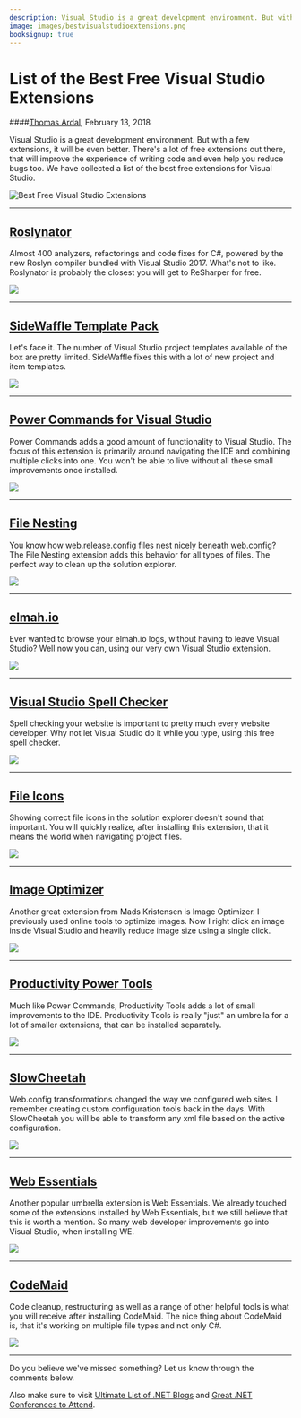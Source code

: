 ```yaml
---
description: Visual Studio is a great development environment. But with a few extensions, it will be even better. There's a lot of free extensions out there, that will improve the experience of writing code and even help you reduce bugs too. We have collected a list of the best free extensions for Visual Studio.
image: images/bestvisualstudioextensions.png
booksignup: true
---
```


# List of the Best Free Visual Studio Extensions

####[Thomas Ardal](http://elmah.io/about/), February 13, 2018

Visual Studio is a great development environment. But with a few extensions, it will be even better. There's a lot of free extensions out there, that will improve the experience of writing code and even help you reduce bugs too. We have collected a list of the best free extensions for Visual Studio.

![Best Free Visual Studio Extensions](/images/bestvisualstudioextensions.png)
 
<hr/>

## <a href="https://marketplace.visualstudio.com/items?itemName=josefpihrt.Roslynator2017" target="_blank" rel="noopener noreferrer">Roslynator</a>

Almost 400 analyzers, refactorings and code fixes for C#, powered by the new Roslyn compiler bundled with Visual Studio 2017. What's not to like. Roslynator is probably the closest you will get to ReSharper for free.

<img src="/images/roslynator.png" style="box-shadow:none;"/>

<hr/>

## <a href="https://marketplace.visualstudio.com/items?itemName=MadsKristensen.SideWaffleTemplatePack" target="_blank" rel="noopener noreferrer">SideWaffle Template Pack</a>

Let's face it. The number of Visual Studio project templates available of the box are pretty limited. SideWaffle fixes this with a lot of new project and item templates.

<img src="/images/sidewaffle.png" style="box-shadow:none;"/>

<hr/>

## <a href="https://marketplace.visualstudio.com/items?itemName=VisualStudioProductTeam.PowerCommandsforVisualStudio" target="_blank" rel="noopener noreferrer">Power Commands for Visual Studio</a>

Power Commands adds a good amount of functionality to Visual Studio. The focus of this extension is primarily around navigating the IDE and combining multiple clicks into one. You won't be able to live without all these small improvements once installed.

<img src="/images/powercommands.png" style="box-shadow:none;"/>

<hr/>

## <a href="https://marketplace.visualstudio.com/items?itemName=MadsKristensen.FileNesting" target="_blank" rel="noopener noreferrer">File Nesting</a>

You know how web.release.config files nest nicely beneath web.config? The File Nesting extension adds this behavior for all types of files. The perfect way to clean up the solution explorer.

<img src="/images/filenesting.png" style="box-shadow:none;"/>

<hr/>

## <a href="https://marketplace.visualstudio.com/items?itemName=ThomasArdal.elmahio" target="_blank" rel="noopener noreferrer">elmah.io</a>

Ever wanted to browse your elmah.io logs, without having to leave Visual Studio? Well now you can, using our very own Visual Studio extension.

<img src="/images/elmahioextensions.png" style="box-shadow:none;"/>

<hr/>

## <a href="https://marketplace.visualstudio.com/items?itemName=EWoodruff.VisualStudioSpellCheckerVS2017andLater" target="_blank" rel="noopener noreferrer">Visual Studio Spell Checker</a>

Spell checking your website is important to pretty much every website developer. Why not let Visual Studio do it while you type, using this free spell checker.

<img src="/images/spellchecker.png" style="box-shadow:none;"/>

<hr/>

## <a href="https://marketplace.visualstudio.com/items?itemName=MadsKristensen.FileIcons" target="_blank" rel="noopener noreferrer">File Icons</a>

Showing correct file icons in the solution explorer doesn't sound that important. You will quickly realize, after installing this extension, that it means the world when navigating project files.

<img src="/images/fileicons.png" style="box-shadow:none;"/>

<hr/>

## <a href="https://marketplace.visualstudio.com/items?itemName=MadsKristensen.ImageOptimizer" target="_blank" rel="noopener noreferrer">Image Optimizer</a>

Another great extension from Mads Kristensen is Image Optimizer. I previously used online tools to optimize images. Now I right click an image inside Visual Studio and heavily reduce image size using a single click.

<img src="/images/imageoptimizer.png" style="box-shadow:none;"/>

<hr/>

## <a href="https://marketplace.visualstudio.com/items?itemName=VisualStudioProductTeam.ProductivityPowerPack2017" target="_blank" rel="noopener noreferrer">Productivity Power Tools</a>

Much like Power Commands, Productivity Tools adds a lot of small improvements to the IDE. Productivity Tools is really "just" an umbrella for a lot of smaller extensions, that can be installed separately.

<img src="/images/productivitypowertools.png" style="box-shadow:none;"/>

<hr/>

## <a href="https://marketplace.visualstudio.com/items?itemName=VisualStudioProductTeam.SlowCheetah-XMLTransforms" target="_blank" rel="noopener noreferrer">SlowCheetah</a>

Web.config transformations changed the way we configured web sites. I remember creating custom configuration tools back in the days. With SlowCheetah you will be able to transform any xml file based on the active configuration.

<img src="/images/slowcheetah.png" style="box-shadow:none;"/>

<hr/>

## <a href="https://marketplace.visualstudio.com/items?itemName=MadsKristensen.WebExtensionPack2017" target="_blank" rel="noopener noreferrer">Web Essentials</a>

Another popular umbrella extension is Web Essentials. We already touched some of the extensions installed by Web Essentials, but we still believe that this is worth a mention. So many web developer improvements go into Visual Studio, when installing WE.

<img src="/images/webessentials.png" style="box-shadow:none;"/>

<hr/>

## <a href="https://marketplace.visualstudio.com/items?itemName=SteveCadwallader.CodeMaid" target="_blank" rel="noopener noreferrer">CodeMaid</a>

Code cleanup, restructuring as well as a range of other helpful tools is what you will receive after installing CodeMaid. The nice thing about CodeMaid is, that it's working on multiple file types and not only C#.

<img src="/images/codemaid.png" style="box-shadow:none;"/>

<hr/>

Do you believe we've missed something? Let us know through the comments below.

Also make sure to visit [Ultimate List of .NET Blogs](https://blog.elmah.io/net-blogs-to-follow-the-ultimate-list/) and [Great .NET Conferences to Attend](https://blog.elmah.io/great-dot-net-conferences-to-attend/).
